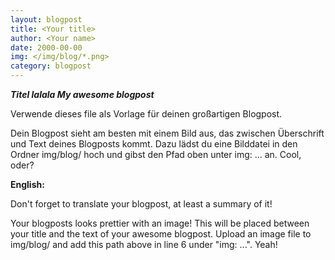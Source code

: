 ```yaml
---
layout: blogpost
title: <Your title>
author: <Your name>
date: 2000-00-00
img: </img/blog/*.png>
category: blogpost
---
```


***Titel lalala My awesome blogpost***

Verwende dieses file als Vorlage für deinen großartigen Blogpost.

Dein Blogpost sieht am besten mit einem Bild aus, das zwischen Überschrift und Text deines Blogposts kommt. Dazu lädst du eine Bilddatei in den Ordner img/blog/ hoch und gibst den Pfad oben unter img: ... an. Cool, oder?

**English:**

Don't forget to translate your blogpost, at least a summary of it!

Your blogposts looks prettier with an image! This will be placed between your title and the text of your awesome blogpost. Upload an image file to img/blog/ and add this path above in line 6 under "img: ...". Yeah! 
